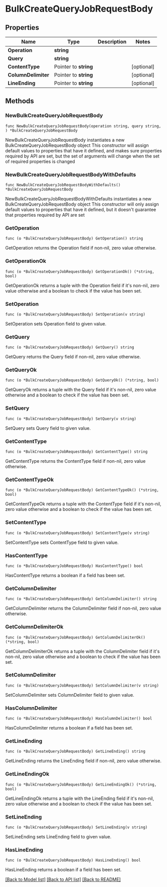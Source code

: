 # BulkCreateQueryJobRequestBody

## Properties

Name | Type | Description | Notes
------------ | ------------- | ------------- | -------------
**Operation** | **string** |  | 
**Query** | **string** |  | 
**ContentType** | Pointer to **string** |  | [optional] 
**ColumnDelimiter** | Pointer to **string** |  | [optional] 
**LineEnding** | Pointer to **string** |  | [optional] 

## Methods

### NewBulkCreateQueryJobRequestBody

`func NewBulkCreateQueryJobRequestBody(operation string, query string, ) *BulkCreateQueryJobRequestBody`

NewBulkCreateQueryJobRequestBody instantiates a new BulkCreateQueryJobRequestBody object
This constructor will assign default values to properties that have it defined,
and makes sure properties required by API are set, but the set of arguments
will change when the set of required properties is changed

### NewBulkCreateQueryJobRequestBodyWithDefaults

`func NewBulkCreateQueryJobRequestBodyWithDefaults() *BulkCreateQueryJobRequestBody`

NewBulkCreateQueryJobRequestBodyWithDefaults instantiates a new BulkCreateQueryJobRequestBody object
This constructor will only assign default values to properties that have it defined,
but it doesn't guarantee that properties required by API are set

### GetOperation

`func (o *BulkCreateQueryJobRequestBody) GetOperation() string`

GetOperation returns the Operation field if non-nil, zero value otherwise.

### GetOperationOk

`func (o *BulkCreateQueryJobRequestBody) GetOperationOk() (*string, bool)`

GetOperationOk returns a tuple with the Operation field if it's non-nil, zero value otherwise
and a boolean to check if the value has been set.

### SetOperation

`func (o *BulkCreateQueryJobRequestBody) SetOperation(v string)`

SetOperation sets Operation field to given value.


### GetQuery

`func (o *BulkCreateQueryJobRequestBody) GetQuery() string`

GetQuery returns the Query field if non-nil, zero value otherwise.

### GetQueryOk

`func (o *BulkCreateQueryJobRequestBody) GetQueryOk() (*string, bool)`

GetQueryOk returns a tuple with the Query field if it's non-nil, zero value otherwise
and a boolean to check if the value has been set.

### SetQuery

`func (o *BulkCreateQueryJobRequestBody) SetQuery(v string)`

SetQuery sets Query field to given value.


### GetContentType

`func (o *BulkCreateQueryJobRequestBody) GetContentType() string`

GetContentType returns the ContentType field if non-nil, zero value otherwise.

### GetContentTypeOk

`func (o *BulkCreateQueryJobRequestBody) GetContentTypeOk() (*string, bool)`

GetContentTypeOk returns a tuple with the ContentType field if it's non-nil, zero value otherwise
and a boolean to check if the value has been set.

### SetContentType

`func (o *BulkCreateQueryJobRequestBody) SetContentType(v string)`

SetContentType sets ContentType field to given value.

### HasContentType

`func (o *BulkCreateQueryJobRequestBody) HasContentType() bool`

HasContentType returns a boolean if a field has been set.

### GetColumnDelimiter

`func (o *BulkCreateQueryJobRequestBody) GetColumnDelimiter() string`

GetColumnDelimiter returns the ColumnDelimiter field if non-nil, zero value otherwise.

### GetColumnDelimiterOk

`func (o *BulkCreateQueryJobRequestBody) GetColumnDelimiterOk() (*string, bool)`

GetColumnDelimiterOk returns a tuple with the ColumnDelimiter field if it's non-nil, zero value otherwise
and a boolean to check if the value has been set.

### SetColumnDelimiter

`func (o *BulkCreateQueryJobRequestBody) SetColumnDelimiter(v string)`

SetColumnDelimiter sets ColumnDelimiter field to given value.

### HasColumnDelimiter

`func (o *BulkCreateQueryJobRequestBody) HasColumnDelimiter() bool`

HasColumnDelimiter returns a boolean if a field has been set.

### GetLineEnding

`func (o *BulkCreateQueryJobRequestBody) GetLineEnding() string`

GetLineEnding returns the LineEnding field if non-nil, zero value otherwise.

### GetLineEndingOk

`func (o *BulkCreateQueryJobRequestBody) GetLineEndingOk() (*string, bool)`

GetLineEndingOk returns a tuple with the LineEnding field if it's non-nil, zero value otherwise
and a boolean to check if the value has been set.

### SetLineEnding

`func (o *BulkCreateQueryJobRequestBody) SetLineEnding(v string)`

SetLineEnding sets LineEnding field to given value.

### HasLineEnding

`func (o *BulkCreateQueryJobRequestBody) HasLineEnding() bool`

HasLineEnding returns a boolean if a field has been set.


[[Back to Model list]](../README.md#documentation-for-models) [[Back to API list]](../README.md#documentation-for-api-endpoints) [[Back to README]](../README.md)


